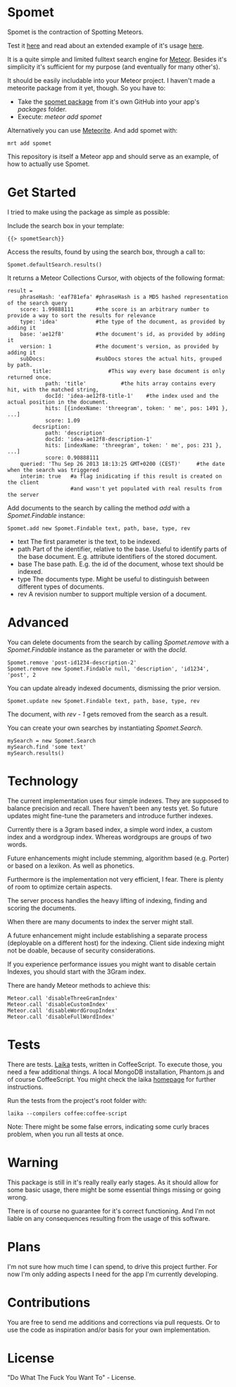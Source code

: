 Spomet
======

Spomet is the contraction of Spotting Meteors.

Test it [here](http://spomet.meteor.com/ "Spomet hosted at meteor.com") and read about an extended example of it's usage [here](http://shiggyenterprises.wordpress.com/2013/09/28/developing-a-full-text-search-enabled-meteor-app).

It is a quite simple and limited fulltext search engine for [Meteor](http://meteor.com "Home of Meteor"). Besides it's simplicity it's sufficient for my purpose (and eventually for many other's). 

It should be easily includable into your Meteor project. I haven't made a meteorite package from it yet, though. So you have to:

* Take the [spomet package](https://github.com/Crenshinibon/spomet-pkg "Spomet package") from it's own GitHub into your app's *packages* folder.
* Execute: *meteor add spomet*

Alternatively you can use [Meteorite](https://atmosphere.meteor.com). And add spomet with:
    
    mrt add spomet

This repository is itself a Meteor app and should serve as an example, of how to actually use Spomet. 

Get Started
===========

I tried to make using the package as simple as possible:

Include the search box in your template:
    
    {{> spometSearch}}
    
Access the results, found by using the search box, through a call to:

    Spomet.defaultSearch.results()

It returns a Meteor Collections Cursor, with objects of the following format:

```coffee-script
result =
    phraseHash: 'eaf781efa' #phraseHash is a MD5 hashed representation of the search query
    score: 1.99888111       #the score is an arbitrary number to provide a way to sort the results for relevance
    type: 'idea'            #the type of the document, as provided by adding it
    base: 'ae12f8'          #the document's id, as provided by adding it
    version: 1              #the document's version, as provided by adding it
    subDocs:                #subDocs stores the actual hits, grouped by path.
        title:                  #This way every base document is only returned once.
            path: 'title'           #the hits array contains every hit, with the matched string, 
            docId: 'idea-ae12f8-title-1'    #the index used and the actual position in the document.
            hits: [{indexName: 'threegram', token: ' me', pos: 1491 }, ...]
            score: 1.09
        decsription:
            path: 'description'
            docId: 'idea-ae12f8-description-1'
            hits: [indexName: 'threegram', token: ' me', pos: 231 }, ...]
            score: 0.90888111
    queried: 'Thu Sep 26 2013 18:13:25 GMT+0200 (CEST)'     #the date when the search was triggered
    interim: true   #a flag inidicating if this result is created on the client 
                    #and wasn't yet populated with real results from the server
```
<script src="https://gist.github.com/Crenshinibon/6710149.js"></script>

Add documents to the search by calling the method *add* with a *Spomet.Findable* instance:

    Spomet.add new Spomet.Findable text, path, base, type, rev

* text
    The first parameter is the text, to be indexed.
* path
    Part of the identifier, relative to the base. Useful to identify parts of the base document. E.g. attribute identifiers of the stored document.
* base
    The base path. E.g. the id of the document, whose text should be indexed.
* type
    The documents type. Might be useful to distinguish between different types of documents. 
* rev
    A revision number to support multiple version of a document.
    

Advanced
========

You can delete documents from the search by calling *Spomet.remove* with a *Spomet.Findable* instance as the parameter or with the *docId*.

    Spomet.remove 'post-id1234-description-2'
    Spomet.remove new Spomet.Findable null, 'description', 'id1234', 'post', 2

You can update already indexed documents, dismissing the prior version.

    Spomet.update new Spomet.Findable text, path, base, type, rev
    
The document, with *rev - 1* gets removed from the search as a result.

You can create your own searches by instantiating *Spomet.Search*.

    mySearch = new Spomet.Search
    mySearch.find 'some text'
    mySearch.results()


Technology
==========

The current implementation uses four simple indexes. They are supposed to balance precision and recall. There haven't been any tests yet. So future updates might fine-tune the parameters and introduce further indexes.

Currently there is a 3gram based index, a simple word index, a custom index and a wordgroup index. Whereas wordgroups are groups of two words.

Future enhancements might include stemming, algorithm based (e.g. Porter) or based on a lexikon. As well as phonetics.

Furthermore is the implementation not very efficient, I fear. There is plenty of room to optimize certain aspects.

The server process handles the heavy lifting of indexing, finding and scoring the documents. 

When there are many documents to index the server might stall. 

A future enhancement might include establishing a separate process (deployable on a different host) for the indexing. Client side indexing might not be doable, because of security considerations.

If you experience performance issues you might want to disable certain Indexes, you should start with the 3Gram index.

There are handy Meteor methods to achieve this:

    Meteor.call 'disableThreeGramIndex'
    Meteor.call 'disableCustomIndex'
    Meteor.call 'disableWordGroupIndex'
    Meteor.call 'disableFullWordIndex'

Tests
=====

There are tests. [Laika](http://arunoda.github.io/laika/ "Home of Laika") tests, written in CoffeeScript. To execute those, you need a few additional things. A local MongoDB installation, Phantom.js and of course CoffeeScript. You might check the laika [homepage](http://arunoda.github.io/laika/ "Home of Laika") for further instructions.

Run the tests from the project's root folder with:

    laika --compilers coffee:coffee-script

Note: There might be some false errors, indicating some curly braces problem, when you run all tests at once.

Warning
=======

This package is still in it's really really early stages. As it should allow for some basic usage, there might be some essential things missing or going wrong.

There is of course no guarantee for it's correct functioning. And I'm not liable on any consequences resulting from the usage of this software.

Plans
=====

I'm not sure how much time I can spend, to drive this project further. For now I'm only adding aspects I need for the app I'm currently developing.

Contributions
=============

You are free to send me additions and corrections via pull requests. Or to use the code as inspiration and/or basis for your own implementation.

License
=======

"Do What The Fuck You Want To" - License.

